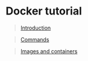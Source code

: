# Docker tutorial

> [Introduction](./section/Introduction/Introduction.md)

> [Commands](./section/Commands/Commands.md)

> [Images and containers](./section/ImagesAndContainers/ImagesAndContainers.md)